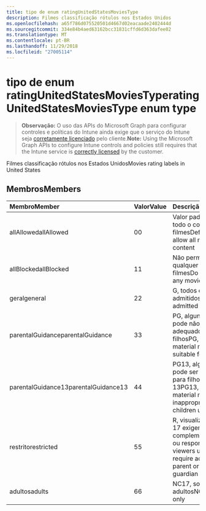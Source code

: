 ```yaml
---
title: tipo de enum ratingUnitedStatesMoviesType
description: Filmes classificação rótulos nos Estados Unidos
ms.openlocfilehash: a65f786d075520501d4667d02eacaade2402444d
ms.sourcegitcommit: 334e84b4aed63162bcc31831cffd6d363dafee02
ms.translationtype: MT
ms.contentlocale: pt-BR
ms.lasthandoff: 11/29/2018
ms.locfileid: "27005114"
---
```

# <a name="ratingunitedstatesmoviestype-enum-type"></a><span data-ttu-id="74c67-103">tipo de enum ratingUnitedStatesMoviesType</span><span class="sxs-lookup"><span data-stu-id="74c67-103">ratingUnitedStatesMoviesType enum type</span></span>

> <span data-ttu-id="74c67-104">**Observação:** O uso das APIs do Microsoft Graph para configurar controles e políticas do Intune ainda exige que o serviço do Intune seja [corretamente licenciado](https://go.microsoft.com/fwlink/?linkid=839381) pelo cliente.</span><span class="sxs-lookup"><span data-stu-id="74c67-104">**Note:** Using the Microsoft Graph APIs to configure Intune controls and policies still requires that the Intune service is [correctly licensed](https://go.microsoft.com/fwlink/?linkid=839381) by the customer.</span></span>

<span data-ttu-id="74c67-105">Filmes classificação rótulos nos Estados Unidos</span><span class="sxs-lookup"><span data-stu-id="74c67-105">Movies rating labels in United States</span></span>
## <a name="members"></a><span data-ttu-id="74c67-106">Membros</span><span class="sxs-lookup"><span data-stu-id="74c67-106">Members</span></span>
|<span data-ttu-id="74c67-107">Membro</span><span class="sxs-lookup"><span data-stu-id="74c67-107">Member</span></span>|<span data-ttu-id="74c67-108">Valor</span><span class="sxs-lookup"><span data-stu-id="74c67-108">Value</span></span>|<span data-ttu-id="74c67-109">Descrição</span><span class="sxs-lookup"><span data-stu-id="74c67-109">Description</span></span>|
|:---|:---|:---|
|<span data-ttu-id="74c67-110">allAllowed</span><span class="sxs-lookup"><span data-stu-id="74c67-110">allAllowed</span></span>|<span data-ttu-id="74c67-111">0</span><span class="sxs-lookup"><span data-stu-id="74c67-111">0</span></span>|<span data-ttu-id="74c67-112">Valor padrão, permitir todo o conteúdo de filmes</span><span class="sxs-lookup"><span data-stu-id="74c67-112">Default value, allow all movies content</span></span>|
|<span data-ttu-id="74c67-113">allBlocked</span><span class="sxs-lookup"><span data-stu-id="74c67-113">allBlocked</span></span>|<span data-ttu-id="74c67-114">1</span><span class="sxs-lookup"><span data-stu-id="74c67-114">1</span></span>|<span data-ttu-id="74c67-115">Não permitir que qualquer conteúdo filmes</span><span class="sxs-lookup"><span data-stu-id="74c67-115">Do not allow any movies content</span></span>|
|<span data-ttu-id="74c67-116">geral</span><span class="sxs-lookup"><span data-stu-id="74c67-116">general</span></span>|<span data-ttu-id="74c67-117">2</span><span class="sxs-lookup"><span data-stu-id="74c67-117">2</span></span>|<span data-ttu-id="74c67-118">G, todos os anos admitidos</span><span class="sxs-lookup"><span data-stu-id="74c67-118">G, all ages admitted</span></span>|
|<span data-ttu-id="74c67-119">parentalGuidance</span><span class="sxs-lookup"><span data-stu-id="74c67-119">parentalGuidance</span></span>|<span data-ttu-id="74c67-120">3</span><span class="sxs-lookup"><span data-stu-id="74c67-120">3</span></span>|<span data-ttu-id="74c67-121">PG, alguns material pode não ser adequado para filhos</span><span class="sxs-lookup"><span data-stu-id="74c67-121">PG, some material may not be suitable for children</span></span>|
|<span data-ttu-id="74c67-122">parentalGuidance13</span><span class="sxs-lookup"><span data-stu-id="74c67-122">parentalGuidance13</span></span>|<span data-ttu-id="74c67-123">4</span><span class="sxs-lookup"><span data-stu-id="74c67-123">4</span></span>|<span data-ttu-id="74c67-124">PG13, alguns material pode ser inadequado para filhos em 13</span><span class="sxs-lookup"><span data-stu-id="74c67-124">PG13, some material may be inappropriate for children under 13</span></span>|
|<span data-ttu-id="74c67-125">restrito</span><span class="sxs-lookup"><span data-stu-id="74c67-125">restricted</span></span>|<span data-ttu-id="74c67-126">5</span><span class="sxs-lookup"><span data-stu-id="74c67-126">5</span></span>|<span data-ttu-id="74c67-127">R, visualizadores em 17 exigem a complementar adulto ou responsável</span><span class="sxs-lookup"><span data-stu-id="74c67-127">R, viewers under 17 require accompanying parent or adult guardian</span></span>|
|<span data-ttu-id="74c67-128">adultos</span><span class="sxs-lookup"><span data-stu-id="74c67-128">adults</span></span>|<span data-ttu-id="74c67-129">6</span><span class="sxs-lookup"><span data-stu-id="74c67-129">6</span></span>|<span data-ttu-id="74c67-130">NC17, somente para adultos</span><span class="sxs-lookup"><span data-stu-id="74c67-130">NC17, adults only</span></span>|



